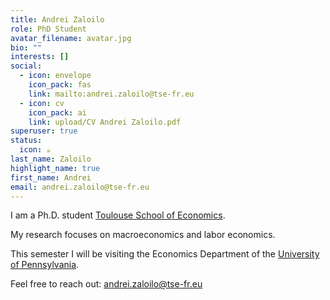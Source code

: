 ```yaml
---
title: Andrei Zaloilo
role: PhD Student
avatar_filename: avatar.jpg
bio: ""
interests: []
social:
  - icon: envelope
    icon_pack: fas
    link: mailto:andrei.zaloilo@tse-fr.eu
  - icon: cv
    icon_pack: ai
    link: upload/CV Andrei Zaloilo.pdf
superuser: true
status:
  icon: ☕️
last_name: Zaloilo
highlight_name: true
first_name: Andrei
email: andrei.zaloilo@tse-fr.eu
---
```

<!--StartFragment-->

I am a Ph.D. student [Toulouse School of Economics](https://www.tse-fr.eu).

My research focuses on macroeconomics and labor economics.

This semester I will be visiting the Economics Department of the [University of Pennsylvania](https://economics.sas.upenn.edu).

Feel free to reach out: [andrei.zaloilo@tse-fr.eu](mailto:andrei.zaloilo@tse-fr.eu)
<!--EndFragment-->
